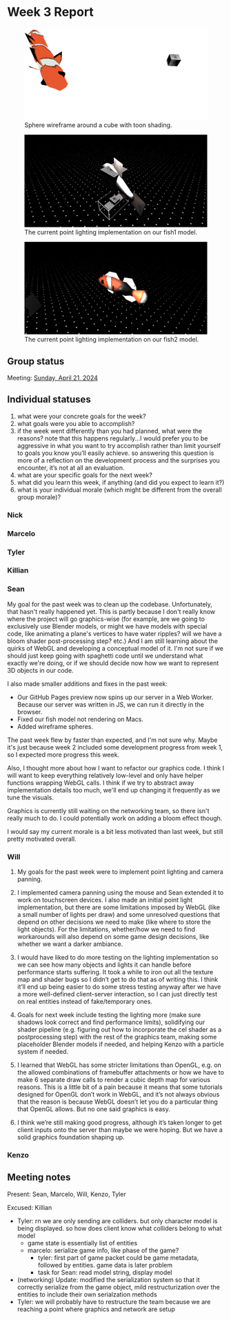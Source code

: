 # Week 3 Report

<!-- add at least one of your latest screenshots to your group page -->

<div class="gallery">
  <figure>
    <img src="../../images/dev/sphere-wireframe.png" alt="ALT" style="background-color: black;">
    <figcaption>
      Sphere wireframe around a cube with toon shading.
    </figcaption>
  </figure>
  <figure>
    <img src="../../images/dev/lighting-fish1.png" alt="ALT">
    <figcaption>
      The current point lighting implementation on our fish1 model.
    </figcaption>
  </figure>
  <figure>
    <img src="../../images/dev/lighting-fish2.png" alt="ALT">
    <figcaption>
      The current point lighting implementation on our fish2 model.
    </figcaption>
  </figure>
</div>

## Group status

<!-- include both the week # and the date of the meeting -->

Meeting: [Sunday, April 21, 2024](#meeting-notes)

<!-- summarize your overall status for the week -->

<!-- add a statement summarizing the group morale (feel free to be creative in expressing your morale) -->

## Individual statuses

1. what were your concrete goals for the week?
1. what goals were you able to accomplish?
1. if the week went differently than you had planned, what were the reasons? note that this happens regularly...I would prefer you to be aggressive in what you want to try accomplish rather than limit yourself to goals you know you’ll easily achieve. so answering this question is more of a reflection on the development process and the surprises you encounter, it’s not at all an evaluation.
1. what are your specific goals for the next week?
1. what did you learn this week, if anything (and did you expect to learn it?)
1. what is your individual morale (which might be different from the overall group morale)?

### Nick

### Marcelo

### Tyler

### Killian

### Sean

My goal for the past week was to clean up the codebase. Unfortunately, that hasn't really happened yet. This is partly because I don't really know where the project will go graphics-wise (for example, are we going to exclusively use Blender models, or might we have models with special code, like animating a plane's vertices to have water ripples? will we have a bloom shader post-processing step? etc.) And I am still learning about the quirks of WebGL and developing a conceptual model of it. I'm not sure if we should just keep going with spaghetti code until we understand what exactly we're doing, or if we should decide now how we want to represent 3D objects in our code.

I also made smaller additions and fixes in the past week:

- Our GitHub Pages preview now spins up our server in a Web Worker. Because our server was written in JS, we can run it directly in the browser.
- Fixed our fish model not rendering on Macs.
- Added wireframe spheres.

The past week flew by faster than expected, and I'm not sure why. Maybe it's just because week 2 included some development progress from week 1, so I expected more progress this week.

Also, I thought more about how I want to refactor our graphics code. I think I will want to keep everything relatively low-level and only have helper functions wrapping WebGL calls. I think if we try to abstract away implementation details too much, we'll end up changing it frequently as we tune the visuals.

Graphics is currently still waiting on the networking team, so there isn't really much to do. I could potentially work on adding a bloom effect though.

I would say my current morale is a bit less motivated than last week, but still pretty motivated overall.

### Will

1. My goals for the past week were to implement point lighting and camera panning.

2. I implemented camera panning using the mouse and Sean extended it to work on touchscreen devices. I also made an initial point light implementation, but there are some limitations imposed by WebGL (like a small number of lights per draw) and some unresolved questions that depend on other decisions we need to make (like where to store the light objects). For the limitations, whether/how we need to find workarounds will also depend on some game design decisions, like whether we want a darker ambiance.

3. I would have liked to do more testing on the lighting implementation so we can see how many objects and lights it can handle before performance starts suffering. It took a while to iron out all the texture map and shader bugs so I didn’t get to do that as of writing this. I think it’ll end up being easier to do some stress testing anyway after we have a more well-defined client-server interaction, so I can just directly test on real entities instead of fake/temporary ones.

4. Goals for next week include testing the lighting more (make sure shadows look correct and find performance limits), solidifying our shader pipeline (e.g. figuring out how to incorporate the cel shader as a postprocessing step) with the rest of the graphics team, making some placeholder Blender models if needed, and helping Kenzo with a particle system if needed.

5. I learned that WebGL has some stricter limitations than OpenGL, e.g. on the allowed combinations of framebuffer attachments or how we have to make 6 separate draw calls to render a cubic depth map for various reasons. This is a little bit of a pain because it means that some tutorials designed for OpenGL don’t work in WebGL, and it’s not always obvious that the reason is because WebGL doesn’t let you do a particular thing that OpenGL allows. But no one said graphics is easy.

6. I think we’re still making good progress, although it’s taken longer to get client inputs onto the server than maybe we were hoping. But we have a solid graphics foundation shaping up.

### Kenzo

## Meeting notes

Present: Sean, Marcelo, Will, Kenzo, Tyler

Excused: Killian

- Tyler: rn we are only sending are colliders. but only character model is being displayed. so how does client know what colliders belong to what model
  - game state is essentially list of entities
  - marcelo: serialize game info, like phase of the game?
    - tyler: first part of game packet could be game metadata, followed by entities. game data is later problem
    - task for Sean: read model string, display model
- (networking) Update: modified the serialization system so that it correctly serialize from the game object, mild restructurization over the entities to include their own serialzation methods
- Tyler: we will probably have to restructure the team because we are reaching a point where graphics and network are setup
